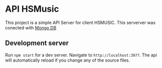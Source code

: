 # API HSMusic

This project is a simple API Server for client HSMUSIC. This serverver was conected with [Mongo DB](https://www.mongodb.com/)


## Development server

Run `npm start` for a dev server. Navigate to `http://localhost:3977`. The api will automatically reload if you change any of the source files.